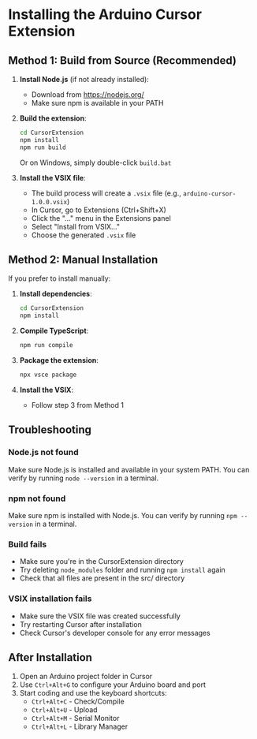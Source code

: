 # Installing the Arduino Cursor Extension

## Method 1: Build from Source (Recommended)

1. **Install Node.js** (if not already installed):
   - Download from https://nodejs.org/
   - Make sure npm is available in your PATH

2. **Build the extension**:
   ```bash
   cd CursorExtension
   npm install
   npm run build
   ```
   
   Or on Windows, simply double-click `build.bat`

3. **Install the VSIX file**:
   - The build process will create a `.vsix` file (e.g., `arduino-cursor-1.0.0.vsix`)
   - In Cursor, go to Extensions (Ctrl+Shift+X)
   - Click the "..." menu in the Extensions panel
   - Select "Install from VSIX..."
   - Choose the generated `.vsix` file

## Method 2: Manual Installation

If you prefer to install manually:

1. **Install dependencies**:
   ```bash
   cd CursorExtension
   npm install
   ```

2. **Compile TypeScript**:
   ```bash
   npm run compile
   ```

3. **Package the extension**:
   ```bash
   npx vsce package
   ```

4. **Install the VSIX**:
   - Follow step 3 from Method 1

## Troubleshooting

### Node.js not found
Make sure Node.js is installed and available in your system PATH. You can verify by running `node --version` in a terminal.

### npm not found
Make sure npm is installed with Node.js. You can verify by running `npm --version` in a terminal.

### Build fails
- Make sure you're in the CursorExtension directory
- Try deleting `node_modules` folder and running `npm install` again
- Check that all files are present in the src/ directory

### VSIX installation fails
- Make sure the VSIX file was created successfully
- Try restarting Cursor after installation
- Check Cursor's developer console for any error messages

## After Installation

1. Open an Arduino project folder in Cursor
2. Use `Ctrl+Alt+G` to configure your Arduino board and port
3. Start coding and use the keyboard shortcuts:
   - `Ctrl+Alt+C` - Check/Compile
   - `Ctrl+Alt+U` - Upload
   - `Ctrl+Alt+M` - Serial Monitor
   - `Ctrl+Alt+L` - Library Manager
